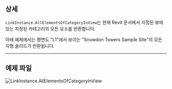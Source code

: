 ## 상세
`LinkInstance.AllElementsOfCategoryInView`는 현재 Revit 문서에서 지정된 뷰에 있는 지정된 카테고리의 모든 요소를 반환합니다.

아래 예제에서는 평면도 "L1"에서 보이는 "Snowdon Towers Sample Site"의 모든 지형 솔리드가 반환됩니다.
___
## 예제 파일

![LinkInstance.AllElementsOfCategoryInView](./Revit.Elements.LinkInstance.AllElementsOfCategoryInView_img.jpg)
